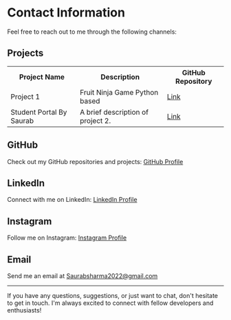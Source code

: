 <!DOCTYPE html>
<html>
<head>
<link rel="stylesheet" href="https://github.com/SaurabSharma09/WEB-DEV--Dot-batch--Home-Work/blob/main/readme-style">

</head>
<body>

<h1>Contact Information</h1>
<p>Feel free to reach out to me through the following channels:</p>
<section>
  <h2>Projects</h2>
  <table>
    <tr>
      <th>Project Name</th>
      <th>Description</th>
      <th>GitHub Repository</th>
    </tr>
    <tr>
      <td>Project 1</td>
      <td>Fruit Ninja Game Python based</td>
      <td><a href="https://github.com/SaurabSharma09/Fruit-Ninja-Game">Link</a></td>
    </tr>
    <tr>
      <td>Student Portal By Saurab</td>
      <td>A brief description of project 2.</td>
      <td><a href="https://github.com/SaurabSharma09/Student-Portal-By-Saurab">Link</a></td>
    </tr>
    <!-- Add more projects here -->
  </table>
</section>












<section>
  <h2>GitHub</h2>
  <p>Check out my GitHub repositories and projects: <a href="https://github.com/SaurabSharma09">GitHub Profile</a></p>
</section>

<section>
  <h2>LinkedIn</h2>
  <p>Connect with me on LinkedIn: <a href="https://www.linkedin.com/in/saurab-sharma-2b9927287/">LinkedIn Profile</a></p>
</section>

<section>
  <h2>Instagram</h2>
  <p>Follow me on Instagram: <a href="https://www.instagram.com/saurab__parashar__/">Instagram Profile</a></p>
</section>

<section>
  <h2>Email</h2>
  <p>Send me an email at <a href="mailto:Saurabsharma2022@gmail.com">Saurabsharma2022@gmail.com</a></p>
</section>



<hr>

<p>If you have any questions, suggestions, or just want to chat, don't hesitate to get in touch. I'm always excited to connect with fellow developers and enthusiasts!</p>

</body>
</html>
